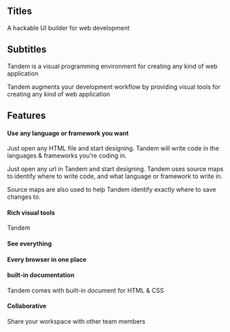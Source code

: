## Titles

A hackable UI builder for web development

## Subtitles

Tandem is a visual programming environment for creating any kind of web application

Tandem augments your development workflow by providing visual tools for creating any kind of web application

## Features

#### Use any language or framework you want

Just open any HTML file and start designing. Tandem will write code in the languages & frameworks you're coding in.

Just open any url in Tandem and start designing. Tandem uses source maps to identify where to write code, and what language or
framework to write in.

Source maps are also used to help Tandem identify exactly where to save changes to.


#### Rich visual tools

Tandem 

#### See everything

#### Every browser in one place

#### built-in documentation

Tandem comes with built-in document for HTML & CSS

#### Collaborative

Share your workspace with other team members 

